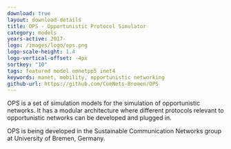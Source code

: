 ```yaml
---
download: true
layout: download-details
title: OPS - Opportunistic Protocol Simulator
category: models
years-active: 2017-
logo: /images/logo/ops.png
logo-scale-height: 1.4
logo-vertical-offset: -4px
sortkey: "10"
tags: featured model omnetpp5 inet4
keywords: manet, mobility, opportunistic networking
github-url: https://github.com/ComNets-Bremen/OPS
---
```


OPS is a set of simulation models for the simulation of opportunistic networks.
It has a modular architecture where different protocols relevant to opportunistic
networks can be developed and plugged in.

OPS is being developed in the Sustainable Communication Networks group at 
University of Bremen, Germany.

